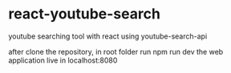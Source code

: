 # react-youtube-search
youtube searching tool with react using youtube-search-api

after clone the repository, in root folder run
npm run dev 
the web application live in localhost:8080
